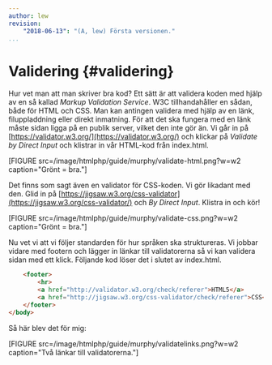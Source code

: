 ```yaml
---
author: lew
revision:
    "2018-06-13": "(A, lew) Första versionen."
...
```

Validering {#validering}
=======================

Hur vet man att man skriver bra kod? Ett sätt är att validera koden med hjälp av en så kallad *Markup Validation Service*. W3C tillhandahåller en sådan, både för HTML och CSS. Man kan antingen validera med hjälp av en länk, filuppladdning eller direkt inmatning. För att det ska fungera med en länk måste sidan ligga på en publik server, vilket den inte gör än. Vi går in på [https://validator.w3.org/](https://validator.w3.org/) och klickar på *Validate by Direct Input* och klistrar in vår HTML-kod från index.html.

[FIGURE src=/image/htmlphp/guide/murphy/validate-html.png?w=w2 caption="Grönt = bra."]

Det finns som sagt även en validator för CSS-koden. Vi gör likadant med den. Glid in på [https://jigsaw.w3.org/css-validator](https://jigsaw.w3.org/css-validator/) och *By Direct Input*. Klistra in och kör!

[FIGURE src=/image/htmlphp/guide/murphy/validate-css.png?w=w2 caption="Grönt = bra."]

Nu vet vi att vi följer standarden för hur språken ska struktureras. Vi jobbar vidare med footern och lägger in länkar till validatorerna så vi kan validera sidan med ett klick. Följande kod löser det i slutet av index.html.

```html
    <footer>
        <hr>
        <a href="http://validator.w3.org/check/referer">HTML5</a>
        <a href="http://jigsaw.w3.org/css-validator/check/referer">CSS</a>
    </footer>
</body>
```

Så här blev det för mig:

[FIGURE src=/image/htmlphp/guide/murphy/validatelinks.png?w=w2 caption="Två länkar till validatorerna."]
